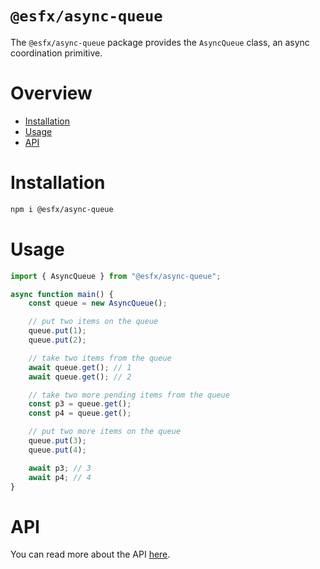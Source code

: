 # `@esfx/async-queue`

The `@esfx/async-queue` package provides the `AsyncQueue` class, an async coordination primitive.

# Overview

* [Installation](#installation)
* [Usage](#usage)
* [API](#api)

# Installation

```sh
npm i @esfx/async-queue
```

# Usage

```ts
import { AsyncQueue } from "@esfx/async-queue";

async function main() {
    const queue = new AsyncQueue();

    // put two items on the queue
    queue.put(1);
    queue.put(2);

    // take two items from the queue
    await queue.get(); // 1
    await queue.get(); // 2

    // take two more pending items from the queue
    const p3 = queue.get();
    const p4 = queue.get();

    // put two more items on the queue
    queue.put(3);
    queue.put(4);

    await p3; // 3
    await p4; // 4
}
```

# API

You can read more about the API [here](https://esfx.js.org/esfx/api/async-queue.html).
